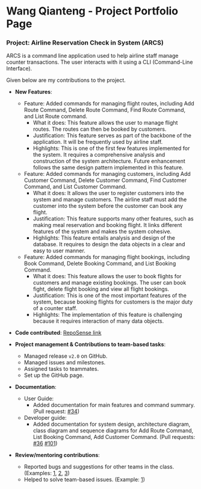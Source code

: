 # Wang Qianteng - Project Portfolio Page


### Project: Airline Reservation Check in System (ARCS)
ARCS is a command line application used to help airline staff manage counter transactions. The user interacts with it using a CLI (Command-Line Interface).

Given below are my contributions to the project.

* **New Features**: 
  * Feature: Added commands for managing flight routes, including Add Route Command, Delete Route Command, Find Route Command, and List Route command.
    * What it does: This feature allows the user to manage flight routes. The routes can then be booked by customers.
    * Justification: This feature serves as part of the backbone of the application. It will be frequently used by airline staff.
    * Highlights: This is one of the first few features implemented for the system. It requires a comprehensive analysis and construction of the system architecture.
    Future enhancement follows the same design pattern implemented in this feature.
  * Feature: Added commands for managing customers, including Add Customer Command, Delete Customer Command, Find Customer Command, and List Customer Command.
    * What it does: It allows the user to register customers into the system and manage customers.
    The airline staff must add the customer into the system before the customer can book any flight.
    * Justification: This feature supports many other features, such as making meal reservation and booking flight. 
    It links different features of the system and makes the system cohesive.
    * Highlights: This feature entails analysis and design of the database.
    It requires to design the data objects in a clear and easy to user manner.
  * Feature: Added commands for managing flight bookings, including Book Command, Delete Booking Command, and List Booking Command.
    * What it does: This feature allows the user to book flights for customers and manage existing bookings.
    The user can book fight, delete flight booking and view all flight bookings.
    * Justification: This is one of the most important features of the system, because booking flights for customers is the major duty of a counter staff.
    * Highlights: The implementation of this feature is challenging because it requires interaction of many data objects.


* **Code contributed**: [RepoSense link](https://nus-cs2113-ay2122s2.github.io/tp-dashboard/?search=elaineqt&breakdown=true&sort=groupTitle&sortWithin=title&since=2022-02-18&timeframe=commit&mergegroup=&groupSelect=groupByRepos&checkedFileTypes=docs~functional-code~test-code~other)


* **Project management & Contributions to team-based tasks**:
  * Managed release `v2.0` on GitHub.
  * Managed issues and milestones.
  * Assigned tasks to teammates.
  * Set up the GitHub page.


* **Documentation**:
  * User Guide:
    * Added documentation for main features and command summary. (Pull request: [\#34](https://github.com/AY2122s2-CS2113-F12-3/tp/pull/34))
  * Developer guide:
    * Added documentation for system design, architecture diagram, class diagram and sequence diagrams for Add Route Command, List Booking Command, Add Customer Command. (Pull requests: [\#36](https://github.com/AY2122s2-CS2113-F12-3/tp/pull/36) [\#101](https://github.com/AY2122s2-CS2113-F12-3/tp/pull/101))


* **Review/mentoring contributions**:
  * Reported bugs and suggestions for other teams in the class. (Examples: [1](https://github.com/ElaineQT/ped/issues/6), [2](https://github.com/ElaineQT/ped/issues/4), [3](https://github.com/nus-cs2113-AY2122S2/tp/pull/34))
  * Helped to solve team-based issues. (Example: [1](https://github.com/AY2122s2-CS2113-F12-3/tp/issues/95)) 
